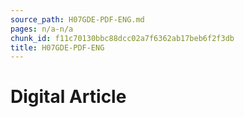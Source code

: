 ```yaml
---
source_path: H07GDE-PDF-ENG.md
pages: n/a-n/a
chunk_id: f11c70130bbc88dcc02a7f6362ab17beb6f2f3db
title: H07GDE-PDF-ENG
---
```

# Digital Article
